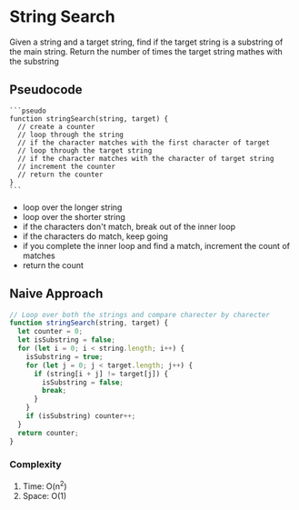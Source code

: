 # String Search

Given a string and a target string, find if the target string is a substring of the main string. Return the number of times the target string mathes with the substring

## Pseudocode

    ```pseudo
    function stringSearch(string, target) {
      // create a counter
      // loop through the string
      // if the character matches with the first character of target
      // loop through the target string
      // if the character matches with the character of target string
      // increment the counter
      // return the counter
    }
    ```

- loop over the longer string
- loop over the shorter string
- if the characters don't match, break out of the inner loop
- if the characters do match, keep going
- if you complete the inner loop and find a match, increment the count of matches
- return the count

## Naive Approach

```javascript
// Loop over both the strings and compare charecter by charecter
function stringSearch(string, target) {
  let counter = 0;
  let isSubstring = false;
  for (let i = 0; i < string.length; i++) {
    isSubstring = true;
    for (let j = 0; j < target.length; j++) {
      if (string[i + j] != target[j]) {
        isSubstring = false;
        break;
      }
    }
    if (isSubstring) counter++;
  }
  return counter;
}
```

### Complexity

1. Time: O(n<sup>2</sup>)
2. Space: O(1)
